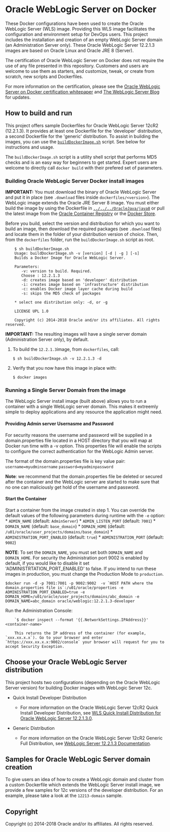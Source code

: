 Oracle WebLogic Server on Docker
=================================
These Docker configurations have been used to create the Oracle WebLogic Server (WLS) image. Providing this WLS image facilitates the configuration and environment setup for DevOps users. This project includes the installation and creation of an empty WebLogic Server domain (an Administration Server only). These Oracle WebLogic Server 12.2.1.3 images are based on Oracle Linux and Oracle JRE 8 (Server).

The certification of Oracle WebLogic Server on Docker does not require the use of any file presented in this repository. Customers and users are welcome to use them as starters, and customize, tweak, or create from scratch, new scripts and Dockerfiles.

For more information on the certification, please see the [Oracle WebLogic Server on Docker certification whitepaper](http://www.oracle.com/technetwork/middleware/weblogic/overview/weblogic-server-docker-containers-2491959.pdf) and [The WebLogic Server Blog](https://blogs.oracle.com/WebLogicServer/) for updates.

## How to build and run
This project offers sample Dockerfiles for Oracle WebLogic Server 12cR2 (12.2.1.3). It provides at least one Dockerfile for the 'developer' distribution, a second Dockerfile for the 'generic' distribution. To assist in building the images, you can use the [`buildDockerImage.sh`](dockerfiles/buildDockerImage.sh) script. See below for instructions and usage.

The `buildDockerImage.sh` script is a utility shell script that performs MD5 checks and is an easy way for beginners to get started. Expert users are welcome to directly call `docker build` with their prefered set of parameters.

### Building Oracle WebLogic Server Docker install images
**IMPORTANT:** You must download the binary of Oracle WebLogic Server and put it in place (see `.download` files inside `dockerfiles/<version>`). The WebLogic image extends the Oracle JRE Server 8 image. You must either build the image by using the Dockerfile in [`../../../OracleJava/java8`](https://github.com/oracle/docker-images/tree/master/OracleJava/java-8) or pull the latest image from the [Oracle Container Registry](https://container-registry.oracle.com) or the [Docker Store](https://store.docker.com).

Before you build, select the version and distribution for which you want to build an image, then download the required packages (see `.download` files) and locate them in the folder of your distribution version of choice. Then, from the `dockerfiles` folder, run the `buildDockerImage.sh` script as root.

        $ sh buildDockerImage.sh
        Usage: buildDockerImage.sh -v [version] [-d | -g ] [-s]
        Builds a Docker Image for Oracle WebLogic Server.

        Parameters:
           -v: version to build. Required.
           Choose : 12.2.1.3
           -d: creates image based on 'developer' distribution
           -i: creates image based on 'infrastructure' distribution
           -c: enables Docker image layer cache during build
           -s: skips the MD5 check of packages

        * select one distribution only: -d, or -g

        LICENSE UPL 1.0

        Copyright (c) 2014-2018 Oracle and/or its affiliates. All rights reserved.

**IMPORTANT:** The resulting images will have a single server domain (Administration Server only), by default.


  1. To build the `12.2.1.3`image, from `dockerfiles`, call:

        `$ sh buildDockerImage.sh -v 12.2.1.3 -d`

  2. Verify that you now have this image in place with:

        `$ docker images`

### Running a Single Server Domain from the image
The WebLogic Server install image (built above) allows you to run a container with a single WebLogic server domain.  This makes it extreemly simple to deploy applications and any resource the application might need.

#### Providing Admin server Usernasme and Password 
For security reasons the username and password will be supplied in a domain.properties file located in a HOST directory that you will map at Docker run time with a -v option. This properties file will enable the scripts to configure the correct authentication for the WebLogic Admin server. 

The format of the domain.properties file is key value pair:
`username=myudminsername`
`password=myadminpassword`

**Note**: we recommend that the domain.properties file be deleted or secured after the container and the WebLogic server are started to make sure that no one can maliciously get hold of the username and password.

#### Start the Container
Start a container from the image created in step 1.
You can override the default values of the following parameters during runtime with the `-e` option:
      * `ADMIN_NAME`                  (default: `AdminServer`)
      * `ADMIN_LISTEN_PORT`           (default: `7001`)
      * `DOMAIN_NAME`                 (default: `base_domain`)
      * `DOMAIN_HOME`                 (default: `/u01/oracle/user_projects/domains/base_domain`)
      * `ADMINISTRATION_PORT_ENABLED` (default: `true`)
      * `ADMINISTRATION_PORT`         (default: `9002`)

**NOTE**: To set the `DOMAIN_NAME`, you must set both `DOMAIN_NAME` and `DOMAIN_HOME`. For security the Administration port 9002 is enabled by default, if you would like to disable it set 'ADMINISTRTATION_PORT_ENABLED' to false. If you intend to run these images in production, you must change the Production Mode to `production`.

	$docker run -d -p 7001:7001 -p 9002:9002  -v `HOST PATH where the domain.properties file is`:/u01/oracle/properties -e ADMINISTRATION_PORT_ENABLED=true -e DOMAIN_HOME=/u01/oracle/user_projects/domains/abc_domain -e DOMAIN_NAME=abc_domain oracle/weblogic:12.2.1.3-developer

Run the Administration Console:

        `$ docker inspect --format '{{.NetworkSettings.IPAddress}}' <container-name>`

        This returns the IP address of the container (for example, `xxx.xx.x.x`). Go to your browser and enter `https://xxx.xx.x.x:9002/console` your browser will request for you to accept Security Exception.

## Choose your Oracle WebLogic Server distribution

This project hosts two configurations (depending on the Oracle WebLogic Server version) for building Docker images with WebLogic Server 12c.

 * Quick Install Developer Distribution

   - For more information on the Oracle WebLogic Server 12cR2 Quick Install Developer Distribution, see [WLS Quick Install Distribution for Oracle WebLogic Server 12.2.1.3.0](http://download.oracle.com/otn/nt/middleware/12c/wls/12213/README.txt).


 * Generic Distribution

   - For more information on the Oracle WebLogic Server 12cR2 Generic Full Distribution, see [WebLogic Server 12.2.1.3 Documentation](http://docs.oracle.com/middleware/12213/wls/index.html).

## Samples for Oracle WebLogic Server domain creation
To give users an idea of how to create a WebLogic domain and cluster from a custom Dockerfile which extends the WebLogic Server install image, we provide a few samples for 12c versions of the developer distribution. For an example, please take a look at the `12213-domain` sample.

## Copyright
Copyright (c) 2014-2018 Oracle and/or its affiliates. All rights reserved.
